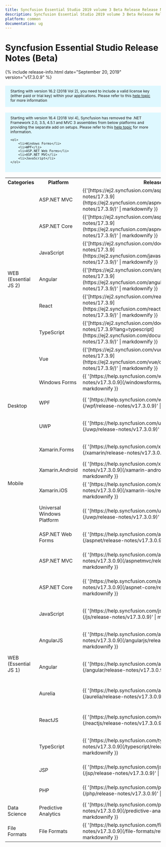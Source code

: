```yaml
---
title: Syncfusion Essential Studio 2019 volume 3 Beta Release Release Notes  
description: Syncfusion Essential Studio 2019 volume 3 Beta Release Release Notes  
platform: common
documentation: ug
---
```


# Syncfusion Essential Studio  Release Notes  (Beta) 

{% include release-info.html date="September 20, 2019"   version="v17.3.0.9" %} 

<style>
#license {
    font-size: .88em!important;
margin-top: 1.5em;     margin-bottom: 1.5em;
    background-color: #def8ff;
    padding: 10px 17px 14px;
}
</style>

<div id="license">
Starting with version 16.2 (2018 Vol 2), you need to include a valid license key (either paid or trial key) within your applications. 
Please refer to this <a href="/common/essential-studio/licensing/license-key">help topic</a> for more information 
</div>


<div id="license">
    Starting with version 16.4 (2018 Vol 4), Syncfusion has removed the .NET Framework 2.0, 3.5, 4.5.1 and MVC 3 assemblies from below platforms and providing the separate add on setups.
    Please refer to this <a href="/common/essential-studio/installation/essential-studio-platform-framework-add-ons">help topic</a> for more information.

    <ol>
        <li>Windows Forms</li>
        <li>WPF</li>
        <li>ASP.NET Web Forms</li>
        <li>ASP.NET MVC</li>
        <li>JavaScript</li>
    </ol>

</div>

<table>
<tr>
<th>
Categories</th><th>
Platform</th><th>
Release Notes</th><th>
Read Me</th></tr>
<tr>
<td rowspan="7">
WEB (Essential JS 2)
</td>
<td>
ASP.NET MVC
</td>
<td>{{'[https://ej2.syncfusion.com/aspnetmvc/documentation/release-notes/17.3.9](https://ej2.syncfusion.com/aspnetmvc/documentation/release-notes/17.3.9/)' | markdownify }}
</td>
<td>{{'[http://files2.syncfusion.com/Installs/v17.3.0.9/ReadMe/essential-js2/TypeScript.html](http://files2.syncfusion.com/Installs/v17.3.0.9/ReadMe/essential-js2/ASPMVC.html)' | markdownify }}
</td>
</tr>
<tr>
<td>
ASP.NET Core	
</td>
<td>{{'[https://ej2.syncfusion.com/aspnetcore/documentation/release-notes/17.3.9](https://ej2.syncfusion.com/aspnetcore/documentation/release-notes/17.3.9/)' | markdownify }}
</td>
<td>{{'[http://files2.syncfusion.com/Installs/v17.3.0.9/ReadMe/essential-js2/TypeScript.html](http://files2.syncfusion.com/Installs/v17.3.0.9/ReadMe/essential-js2/ASPNETCORE.html)' | markdownify }}
</td>
</tr>
<tr>
<td>
JavaScript
</td>
<td>{{'[https://ej2.syncfusion.com/documentation/release-notes/17.3.9](https://ej2.syncfusion.com/javascript/documentation/release-notes/17.3.9/)' | markdownify }}
</td>
<td>{{'[http://files2.syncfusion.com/Installs/v17.3.0.9/ReadMe/essential-js2/JavaScript.html](http://files2.syncfusion.com/Installs/v17.3.0.9/ReadMe/essential-js2/JavaScript.html)' | markdownify }}
</td>
</tr>
<tr>
<td>
Angular
</td>
<td>{{'[https://ej2.syncfusion.com/angular/documentation/release-notes/17.3.9](https://ej2.syncfusion.com/angular/documentation/release-notes/17.3.9/)' | markdownify }}
</td>
<td>{{'[http://files2.syncfusion.com/Installs/v17.3.0.9/ReadMe/essential-js2/Angular.html](http://files2.syncfusion.com/Installs/v17.3.0.9/ReadMe/essential-js2/Angular.html)' | markdownify }}
</td>
</tr>
<tr>
<td>
React
</td>
<td>{{'[https://ej2.syncfusion.com/react/documentation/release-notes/17.3.9](https://ej2.syncfusion.com/react/documentation/release-notes/17.3.9/)' | markdownify }}
</td>
<td>{{'[http://files2.syncfusion.com/Installs/v17.3.0.9/ReadMe/essential-js2/React.html](http://files2.syncfusion.com/Installs/v17.3.0.9/ReadMe/essential-js2/React.html)' | markdownify }}
</td>
</tr>
<tr>
<td>
TypeScript
</td>
<td>{{'[https://ej2.syncfusion.com/documentation/release-notes/17.3.9?lang=typescript](https://ej2.syncfusion.com/documentation/release-notes/17.3.9/)' | markdownify }}
</td>
<td>{{'[http://files2.syncfusion.com/Installs/v17.3.0.9/ReadMe/essential-js2/TypeScript.html](http://files2.syncfusion.com/Installs/v17.3.0.9/ReadMe/essential-js2/TypeScript.html)' | markdownify }}
</td>
</tr>
<tr>
<td>
Vue
</td>
<td>{{'[https://ej2.syncfusion.com/vue/documentation/release-notes/17.3.9](https://ej2.syncfusion.com/vue/documentation/release-notes/17.3.9/)' | markdownify }}
</td>
<td>{{'[http://files2.syncfusion.com/Installs/v17.3.0.9/ReadMe/essential-js2/Vue.html](http://files2.syncfusion.com/Installs/v17.3.0.9/ReadMe/essential-js2/Vue.html)' | markdownify }}
</td>
</tr>
<tr>
<td rowspan="3">
Desktop
</td>
<td>
Windows Forms
</td>
<td>{{ '[https://help.syncfusion.com/windowsforms/release-notes/v17.3.0.9](/windowsforms/release-notes/v17.3.0.9)' | markdownify }}
</td>
<td>{{ '[http://files2.syncfusion.com/Installs/v17.3.0.9/ReadMe/WindowsForms.html](http://files2.syncfusion.com/Installs/v17.3.0.9/ReadMe/WindowsForms.html)' | markdownify }}
</td>
</tr>
<tr>
<td>
WPF
</td>
<td>{{ '[https://help.syncfusion.com/wpf/release-notes/v17.3.0.9](/wpf/release-notes/v17.3.0.9)' | markdownify }}
</td>
<td>{{ '[http://files2.syncfusion.com/Installs/v17.3.0.9/ReadMe/WPF.html](http://files2.syncfusion.com/Installs/v17.3.0.9/ReadMe/WPF.html)' | markdownify }}
</td>
</tr>
<tr>
<td>
UWP
</td>
<td>{{ '[https://help.syncfusion.com/uwp/release-notes/v17.3.0.9](/uwp/release-notes/v17.3.0.9)' | markdownify }}
</td>
<td>{{ '[http://files2.syncfusion.com/Installs/v17.3.0.9/ReadMe/UniversalWindows.html](http://files2.syncfusion.com/Installs/v17.3.0.9/ReadMe/UniversalWindows.html)' | markdownify }}
</td>
</tr>
<tr>
<td rowspan="4">
Mobile
</td>
<td>
Xamarin.Forms
</td>
<td>{{ '[https://help.syncfusion.com/xamarin/release-notes/v17.3.0.9](/xamarin/release-notes/v17.3.0.9)' | markdownify }}
</td>
<td>{{ '[http://files2.syncfusion.com/Installs/v17.3.0.9/ReadMe/Xamarin_Forms.html](http://files2.syncfusion.com/Installs/v17.3.0.9/ReadMe/Xamarin_Forms.html)' | markdownify }}
</td>
</tr>
<tr>
<td>
Xamarin.Android
</td>
<td>{{ '[https://help.syncfusion.com/xamarin-android/release-notes/v17.3.0.9](/xamarin-android/release-notes/v17.3.0.9)' | markdownify }}
</td>
<td>{{ '[http://files2.syncfusion.com/Installs/v17.3.0.9/ReadMe/Xamarin_Forms.html](http://files2.syncfusion.com/Installs/v17.3.0.9/ReadMe/Xamarin_Forms.html)' | markdownify }}
</td>
</tr>
<tr>
<td>
Xamarin.iOS
</td>
<td>{{ '[https://help.syncfusion.com/xamarin-ios/release-notes/v17.3.0.9](/xamarin-ios/release-notes/v17.3.0.9)' | markdownify }}
</td>
<td>{{ '[http://files2.syncfusion.com/Installs/v17.3.0.9/ReadMe/Xamarin_Forms.html](http://files2.syncfusion.com/Installs/v17.3.0.9/ReadMe/Xamarin_Forms.html)' | markdownify }}
</td>
</tr>
<tr>
<td>
Universal Windows Platform
</td>
<td>{{ '[https://help.syncfusion.com/uwp/release-notes/v17.3.0.9](/uwp/release-notes/v17.3.0.9)' | markdownify }}
</td>
<td>{{ '[http://files2.syncfusion.com/Installs/v17.3.0.9/ReadMe/UniversalWindows.html](http://files2.syncfusion.com/Installs/v17.3.0.9/ReadMe/UniversalWindows.html)' | markdownify }}
</td>
</tr>
<tr>
<td rowspan="11">
WEB (Essential JS 1)
</td>
<td>
ASP.NET Web Forms
</td>
<td>{{ '[https://help.syncfusion.com/aspnet/release-notes/v17.3.0.9](/aspnet/release-notes/v17.3.0.9)' | markdownify }}
</td>
<td>{{ '[http://files2.syncfusion.com/Installs/v17.3.0.9/ReadMe/essential-js1/ASP.html](http://files2.syncfusion.com/Installs/v17.3.0.9/ReadMe/essential-js1/ASP.html)' | markdownify }}
</td>
</tr>
<tr>
<td>
ASP.NET MVC
</td>
<td>{{ '[https://help.syncfusion.com/aspnetmvc/release-notes/v17.3.0.9](/aspnetmvc/release-notes/v17.3.0.9)' | markdownify }}
</td>
<td>{{ '[http://files2.syncfusion.com/Installs/v17.3.0.9/ReadMe/essential-js1/ASPMVC.html](http://files2.syncfusion.com/Installs/v17.3.0.9/ReadMe/essential-js1/ASPMVC.html)' | markdownify }}
</td>
</tr>
<tr>
<td>
ASP.NET Core
</td>
<td>{{ '[https://help.syncfusion.com/aspnet-core/release-notes/v17.3.0.9](/aspnet-core/release-notes/v17.3.0.9)' | markdownify }}
</td>
<td>
{{ '[http://files2.syncfusion.com/Installs/v17.3.0.9/ReadMe/essential-js1/ASPNETCORE.html](http://files2.syncfusion.com/Installs/v17.3.0.9/ReadMe/essential-js1/ASPNETCORE.html)' | markdownify }}
</td>
</tr>
<tr>
<td>
JavaScript
</td>
<td>{{ '[https://help.syncfusion.com/js/release-notes/v17.3.0.9](/js/release-notes/v17.3.0.9)' | markdownify }}
</td>
<td>{{ '[http://files2.syncfusion.com/Installs/v17.3.0.9/ReadMe/essential-js1/JavaScript.html](http://files2.syncfusion.com/Installs/v17.3.0.9/ReadMe/essential-js1/JavaScript.html)' | markdownify }}
</td>
</tr>
<tr>
<td>
AngularJS
</td>
<td>{{ '[https://help.syncfusion.com/angularjs/release-notes/v17.3.0.9](/angularjs/release-notes/v17.3.0.9)' | markdownify }}
</td>
<td>{{ '[http://files2.syncfusion.com/Installs/v17.3.0.9/ReadMe/essential-js1/AngularJS.html](http://files2.syncfusion.com/Installs/v17.3.0.9/ReadMe/essential-js1/AngularJS.html)' | markdownify }}
</td>
</tr>
<tr>
<td>
Angular
</td>
<td>{{ '[https://help.syncfusion.com/angular/release-notes/v17.3.0.9](/angular/release-notes/v17.3.0.9)' | markdownify }}
</td>
<td>{{ '[http://files2.syncfusion.com/Installs/v17.3.0.9/ReadMe/essential-js1/Angular.html](http://files2.syncfusion.com/Installs/v17.3.0.9/ReadMe/essential-js1/Angular.html)' | markdownify }}
</td>
</tr>
<tr>
<td>
Aurelia
</td>
<td>{{ '[https://help.syncfusion.com/aurelia/release-notes/v17.3.0.9](/aurelia/release-notes/v17.3.0.9)' | markdownify }}
</td>
<td>{{ '[http://files2.syncfusion.com/Installs/v17.3.0.9/ReadMe/essential-js1/Aurelia.html](http://files2.syncfusion.com/Installs/v17.3.0.9/ReadMe/essential-js1/Aurelia.html)' | markdownify }}
</td>
</tr>
<tr>
<td>
ReactJS
</td>
<td>{{ '[https://help.syncfusion.com/reactjs/release-notes/v17.3.0.9](/reactjs/release-notes/v17.3.0.9)' | markdownify }}
</td>
<td>{{ '[http://files2.syncfusion.com/Installs/v17.3.0.9/ReadMe/essential-js1/ReactJS.html](http://files2.syncfusion.com/Installs/v17.3.0.9/ReadMe/essential-js1/ReactJS.html)' | markdownify }}
</td>
</tr>
<tr>
<td>
TypeScript
</td>
<td>{{ '[https://help.syncfusion.com/typescript/release-notes/v17.3.0.9](/typescript/release-notes/v17.3.0.9)' | markdownify }}
</td>
<td>{{ '[http://files2.syncfusion.com/Installs/v17.3.0.9/ReadMe/essential-js1/TypeScript.html](http://files2.syncfusion.com/Installs/v17.3.0.9/ReadMe/essential-js1/TypeScript.html)' | markdownify }}
</td>
</tr>
<tr>
<td>
JSP
</td>
<td>{{ '[https://help.syncfusion.com/jsp/release-notes/v17.3.0.9](/jsp/release-notes/v17.3.0.9)' | markdownify }}
</td>
<td>{{ '[http://files2.syncfusion.com/Installs/v17.3.0.9/ReadMe/essential-js1/JSP.html](http://files2.syncfusion.com/Installs/v17.3.0.9/ReadMe/essential-js1/JSP.html)' | markdownify }}
</td>
</tr>
<tr>
<td>
PHP
</td>
<td>{{ '[https://help.syncfusion.com/php/release-notes/v17.3.0.9](/php/release-notes/v17.3.0.9)' | markdownify }}
</td>
<td>{{ '[http://files2.syncfusion.com/Installs/v17.3.0.9/ReadMe/essential-js1/PHP.html](http://files2.syncfusion.com/Installs/v17.3.0.9/ReadMe/essential-js1/PHP.html)' | markdownify }}
</td>
</tr>
<tr>
<td>
Data Science
</td>
<td>
Predictive Analytics
</td>
<td>{{ '[https://help.syncfusion.com/predictive-analytics/release-notes/v17.3.0.9](/predictive-analytics/release-notes/v17.3.0.9)' | markdownify }}
</td>
<td>
</td>
</tr>
<tr>
<td>
File Formats
</td>
<td>
File Formats
</td>
<td>{{ '[https://help.syncfusion.com/file-formats/release-notes/v17.3.0.9](/file-formats/release-notes/v17.3.0.9)' | markdownify }}
</td>
<td>
</td>
</tr>
</table>